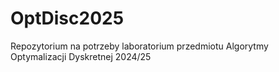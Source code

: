 # OptDisc2025
Repozytorium na potrzeby laboratorium przedmiotu Algorytmy Optymalizacji Dyskretnej 2024/25

